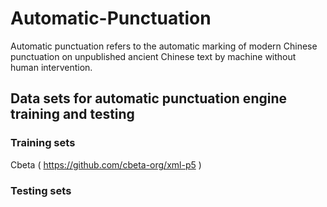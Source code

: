 # Automatic-Punctuation
Automatic punctuation refers to the automatic marking of modern Chinese punctuation on unpublished ancient Chinese text by machine without human intervention. 

## Data sets for automatic punctuation engine training and testing 
### Training sets
Cbeta ( https://github.com/cbeta-org/xml-p5 )



### Testing sets
